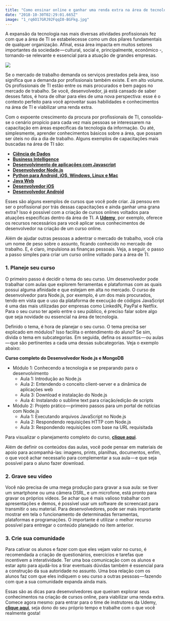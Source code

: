 ```yaml
---
title: "Como ensinar online e ganhar uma renda extra na área de tecnologia"
date: "2018-10-30T02:29:01.665Z"
image: "1_rq6O17GRJ92FqqI0-BGFkg.jpg"
---
```

A expansão da tecnologia nas mais diversas atividades profissionais fez com que a área de TI se estabelecesse como um dos pilares fundamentais de qualquer organização. Afinal, essa área impacta em muitos setores importantes da sociedade — cultural, social e, principalmente, econômico -, tornando-se relevante e essencial para a atuação de grandes empresas.

![](/1_rq6O17GRJ92FqqI0-BGFkg.jpg)

Se o mercado de trabalho demanda os serviços prestados pela área, isso significa que a demanda por profissionais também existe. E em alto volume. Os profissionais de TI estão entre os mais procurados e bem pagos no mercado de trabalho. Se você, desenvolvedor, já está cansado de saber desses fatos, é hora de olhar para eles de uma nova perspectiva: esse é o contexto perfeito para você aproveitar suas habilidades e conhecimentos na área de TI e viabilizar uma renda extra.

Com o expoente crescimento da procura por profissionais de TI, consolida-se o cenário propício para cada vez mais pessoas se interessarem na capacitação em áreas específicas da tecnologia da informação. Ou até, simplesmente, aprender conhecimentos básicos sobre a área, que possam ser úteis no dia a dia de trabalho. Alguns exemplos de capacitações mais buscadas na área de TI são:

*   [**Ciência de Dados**](https://www.udemy.com/curso-data-science-completo/)
*   [**Business Intelligence**](https://www.udemy.com/power-bi-aplicado/)
*   [**Desenvolvimento de aplicações com Javascript**](https://www.udemy.com/react-redux-pt/)
*   [**Desenvolvedor Node.js**](https://www.udemy.com/curso-completo-do-desenvolvedor-nodejs/)
*   [**Python para Android, iOS, Windows, Linux e Mac**](https://www.udemy.com/curso-de-python-android-ios-windows-linux-mac/)
*   [**Java Web**](https://www.udemy.com/curso-de-java-web/)
*   [**Desenvolvedor iOS**](https://www.udemy.com/curso-desenvolvimento-ios/)
*   [**Desenvolvedor Android**](https://www.udemy.com/curso-completo-desenvolvedor-android/)

Esses são alguns exemplos de cursos que você pode criar. Já pensou em ser o profissional por trás dessas capacitações e ainda ganhar uma grana extra? Isso é possível com a criação de cursos onlines voltados para atuações específicas dentro da área de TI. A [**Udemy**](https://www.udemy.com/teaching/?ref=teach_header), por exemplo, oferece os recursos necessários para você aplicar seus conhecimentos de desenvolvedor na criação de um curso online.

Além de ajudar outras pessoas a adentrar o mercado de trabalho, você cria um nome de peso sobre o assunto, ficando conhecido no mercado de trabalho. E, é claro, impulsiona as finanças pessoais. Veja, a seguir, o passo a passo simples para criar um curso online voltado para a área de TI.

### 1\. Planeje seu curso

O primeiro passo é decidir o tema do seu curso. Um desenvolvedor pode trabalhar com aulas que explorem ferramentas e plataformas com as quais possui alguma afinidade e que estejam em alta no mercado. O curso de desenvolvedor para Node.js, por exemplo, é um dos mais procurados, tendo em vista que o uso da plataforma de execução de códigos JavaScript é uma das mais utilizadas por empresas como LinkediN, PayPal e Netflix. Para o seu curso ter apelo entre o seu público, é preciso falar sobre algo que seja novidade ou essencial na área de tecnologia.

Definido o tema, é hora de planejar o seu curso. O tema precisa ser explicado em módulos? Isso facilita o entendimento do aluno? Se sim, divida o tema em subcategorias. Em seguida, defina os assuntos — ou aulas — que são pertinentes a cada uma dessas subcategorias. Veja o exemplo abaixo:

**Curso completo do Desenvolvedor Node.js e MongoDB**

- Módulo 1: Conhecendo a tecnologia e se preparando para o desenvolvimento
  - Aula 1: Introdução ao Node.js
  - Aula 2: Entendendo o conceito client-server e a dinâmica de aplicações web
  - Aula 3: Download e instalação do Node.js
  - Aula 4: Instalando o sublime text para criação/edição de scripts
- Módulo 2: Projeto prático — primeiro passos para um portal de notícias com Node.js
  - Aula 1: Executando arquivos JavaScript no Node.js
  - Aula 2: Respondendo requisições HTTP com Node.js
  - Aula 3: Respondendo requisições com base na URL requisitada

Para visualizar o planejamento completo do curso, [**clique aqui**](https://www.udemy.com/curso-completo-do-desenvolvedor-nodejs/).

Além de definir os conteúdos das aulas, você pode pensar em materiais de apoio para acompanhá-las: imagens, prints, planilhas, documentos, enfim, o que você achar necessaŕio para complementar a sua aula — e que seja possível para o aluno fazer download.

### 2\. Grave seu vídeo

Você não precisa de uma mega produção para gravar a sua aula: se tiver um smartphone ou uma câmera DSRL, e um microfone, está pronto para gravar os próprios vídeos. Se achar que é mais valioso trabalhar com apresentações e demos, é possível usar um software de screencast para transmitir o seu material. Para desenvolvedores, pode ser mais importante mostrar em tela o funcionamento de determinadas ferramentas, plataformas e programações. O importante é utilizar o melhor recurso possível para entregar o conteúdo planejado no item anterior.

### 3\. Crie sua comunidade

Para cativar os alunos e fazer com que eles vejam valor no curso, é recomendada a criação de questionários, exercícios e tarefas que incentivem a interatividade. Ter uma boa comunicação com os alunos e estar apto para ajudá-los a tirar eventuais dúvidas também é essencial para a construção da sua autoridade no assunto. Uma boa relação com os alunos faz com que eles indiquem o seu curso a outras pessoas — fazendo com que a sua comunidade expanda ainda mais.

Essas são as dicas para desenvolvedores que queiram explorar seus conhecimentos na criação de cursos online, para viabilizar uma renda extra. Comece agora mesmo: para entrar para o time de instrutores da Udemy, [**clique aqui**](https://www.udemy.com/teaching/?ref=teach_header), seja dono do seu próprio tempo e trabalhe com o que você realmente gosta!